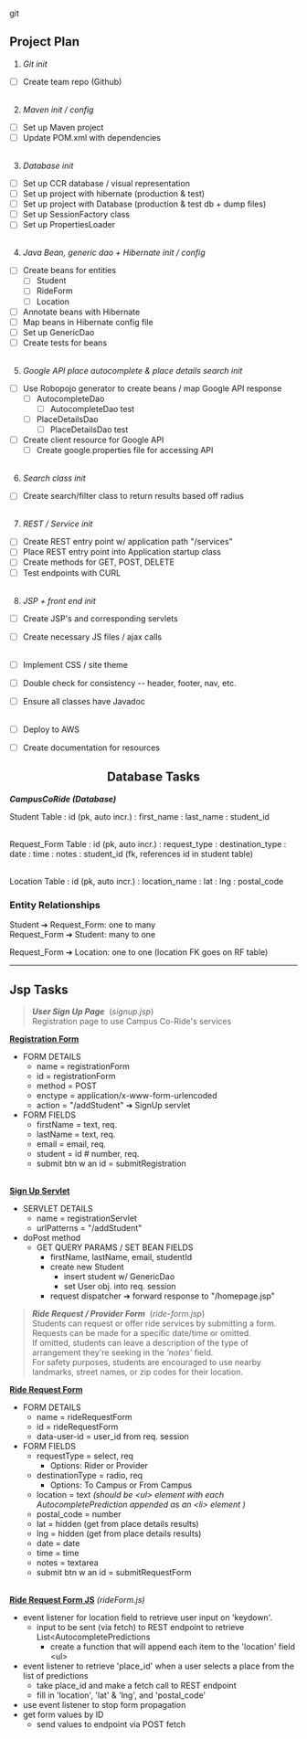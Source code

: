 git 
## Project Plan

1. *Git init*
-[ ] Create team repo (Github)<br><br>
2. *Maven init / config*
-[ ] Set up Maven project
-[ ] Update POM.xml with dependencies<br><br>
3. *Database init*
-[ ] Set up CCR database / visual representation
-[ ] Set up project with hibernate (production & test)
-[ ] Set up project with Database (production & test db + dump files)
-[ ] Set up SessionFactory class
-[ ] Set up PropertiesLoader<br><br>
4. *Java Bean, generic dao + Hibernate init / config*
-[ ] Create beans for entities
    -[ ] Student
    -[ ] RideForm
    -[ ] Location
-[ ] Annotate beans with Hibernate
-[ ] Map beans in Hibernate config file
-[ ] Set up GenericDao
-[ ] Create tests for beans<br><br>
5. *Google API place autocomplete & place details search init*
-[ ] Use Robopojo generator to create beans / map Google API response
    -[ ] AutocompleteDao
      -[ ] AutocompleteDao test 
    -[ ] PlaceDetailsDao
      -[ ] PlaceDetailsDao test 
-[ ] Create client resource for Google API
  -[ ] Create google.properties file for accessing API<br><br>
6. *Search class init*
-[ ] Create search/filter class to return results based off radius<br><br> 
7. *REST / Service init*
-[ ] Create REST entry point w/ application path "/services"
-[ ] Place REST entry point into Application startup class 
-[ ] Create methods for GET, POST, DELETE 
-[ ] Test endpoints with CURL<br><br>
8. *JSP + front end init*
-[ ] Create JSP's and corresponding servlets
-[ ] Create necessary JS files / ajax calls<br><br>
-[ ] Implement CSS / site theme
-[ ] Double check for consistency -- header, footer, nav, etc. 
-[ ] Ensure all classes have Javadoc<br><br>
-[ ] Deploy to AWS
-[ ] Create documentation for resources


## <center> Database Tasks </center>

***CampusCoRide (Database)***<br>

Student Table
: id (pk, auto incr.)
: first_name
: last_name
: student_id<br><br>

Request_Form Table 
: id (pk, auto incr.)
: request_type
: destination_type
: date
: time
: notes
: student_id (fk, references id in student table)<br><br>

Location Table
: id (pk, auto incr.)
: location_name
: lat
: lng
: postal_code

### Entity Relationships

Student ➔ Request_Form: one to many<br>
Request_Form ➔ Student: many to one

Request_Form ➔ Location: one to one (location FK goes on RF table)<br>

*** 

## Jsp Tasks

>***User Sign Up Page*** &nbsp;(*signup.jsp*)<br>
Registration page to use Campus Co-Ride's services

**<ins>Registration Form</ins>**<br>
- FORM DETAILS
  - name = registrationForm
  - id = registrationForm
  - method = POST
  - enctype = application/x-www-form-urlencoded
  - action = "/addStudent" ➔ SignUp servlet
- FORM FIELDS
  - firstName = text, req.
  - lastName = text, req.
  - email = email, req.
  - student = id # number, req.
  - submit btn w an id = submitRegistration<br><br>

**<ins>Sign Up Servlet</ins>**<br>
- SERVLET DETAILS
  - name = registrationServlet
  - urlPatterns = "/addStudent"
- doPost method
  - GET QUERY PARAMS / SET BEAN FIELDS
    - firstName, lastName, email, studentId
    - create new Student
      - insert student w/ GenericDao
      - set User obj. into req. session
    - request dispatcher ➔ forward response to "/homepage.jsp"


> ***Ride Request / Provider Form*** &nbsp;(*ride-form.jsp*)<br>
Students can request or offer ride services by submitting a form. Requests can be made for a specific date/time or omitted.<br>
If omitted, students can leave a description of the type of arrangement they're seeking in the *'notes'* field.<br>
For safety purposes, students are encouraged to use nearby landmarks, street names, or zip codes for their location.

**<ins>Ride Request Form</ins>**<br>
- FORM DETAILS
  - name = rideRequestForm
  - id = rideRequestForm
  - data-user-id = user_id from req. session 
- FORM FIELDS 
  - requestType = select, req
    - Options: Rider or Provider
  - destinationType = radio, req
    - Options: To Campus or From Campus
  - location = text *(should be \<ul\> element with each AutocompletePrediction appended as an \<li\> element )*
  - postal_code = number
  - lat = hidden (get from place details results)
  - lng = hidden (get from place details results)
  - date = date
  - time = time
  - notes = textarea
  - submit btn w an id = submitRequestForm<br><br>

**<ins>Ride Request Form JS</ins>** *(rideForm.js)*
- event listener for location field to retrieve user input on 'keydown'.
  - input to be sent (via fetch) to REST endpoint to retrieve List<AutocompletePredictions
    - create a function that will append each item to the 'location' field \<ul\>
- event listener to retrieve 'place_id' when a user selects a place from the list of predictions
  - take place_id and make a fetch call to REST endpoint
  - fill in 'location', 'lat' & 'lng', and 'postal_code'
- use event listener to stop form propagation
- get form values by ID
  - send values to endpoint via POST fetch


